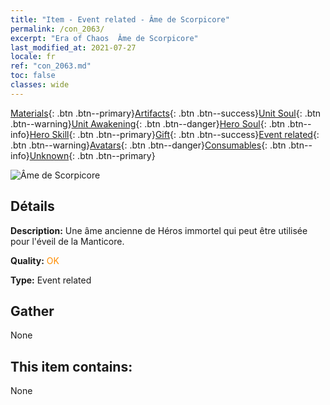 ```yaml
---
title: "Item - Event related - Âme de Scorpicore"
permalink: /con_2063/
excerpt: "Era of Chaos  Âme de Scorpicore"
last_modified_at: 2021-07-27
locale: fr
ref: "con_2063.md"
toc: false
classes: wide
---
```

 [Materials](/ItemsFR/){: .btn .btn--primary}[Artifacts](/ItemsFR/Artifacts/){: .btn .btn--success}[Unit Soul](/ItemsFR/UnitSoul/){: .btn .btn--warning}[Unit Awakening](/ItemsFR/UnitAwakening/){: .btn .btn--danger}[Hero Soul](/ItemsFR/HeroSoul/){: .btn .btn--info}[Hero Skill](/ItemsFR/HeroSkill/){: .btn .btn--primary}[Gift](/ItemsFR/Gift/){: .btn .btn--success}[Event related](/ItemsFR/Events/){: .btn .btn--warning}[Avatars](/ItemsFR/Avatars/){: .btn .btn--danger}[Consumables](/ItemsFR/Consumables/){: .btn .btn--info}[Unknown](/ItemsFR/Unknown/){: .btn .btn--primary}

 ![Âme de Scorpicore](/images/t/juexing_706.jpg)

## Détails
 **Description:** Une âme ancienne de Héros immortel qui peut être utilisée pour l'éveil de la Manticore.

 **Quality:** <span style="color: #FF8C00">OK</span>

 **Type:** Event related

## Gather

  None

## This item contains:

  None

